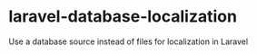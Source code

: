 # laravel-database-localization

Use a database source instead of files for localization in Laravel
